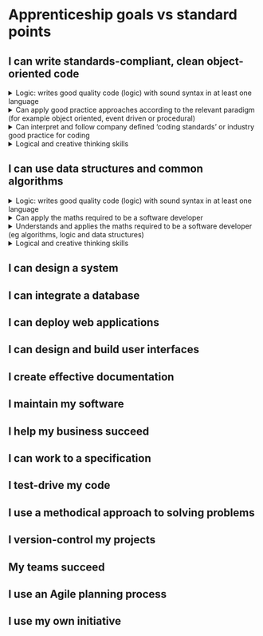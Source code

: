 # Apprenticeship goals vs standard points

## I can write standards-compliant, clean object-oriented code
<details><summary>Logic: writes good quality code (logic) with sound syntax in at least one language</summary>
  <p>Apprentices can write code to achieve the desired functionality and which is easy to read and understand, with good naming, indentation and commenting, and applying the fundamentals of good coding:</p>
  <ul>
    <li>Development paradigms (where this is object oriented programming this must include inheritance, abstractions, encapsulation, polymorphism)</li>
    <li>Software programming languages</li>
    <li>Software development tools (IDEs)</li>
    <li>Writing programs and methods</li>
    <li>Language-specific idioms</li>
    <li>Logic and flow-of-control</li>
    <li>Elements of programming – variables, assignment statements, data types, conditionals, loops, arrays, and input/output.</li>
    <li>Functions - modular programming dividing a program into components that can be independently debugged, maintained, and reused writing at least two reusable functions</li>
    <li>Algorithms and data structures - classical algorithms for sorting and searching, and fundamental data structures.</li>
  </ul>
</details>
<details><summary>Can apply good practice approaches according to the relevant paradigm (for example object oriented, event driven or procedural)</summary>
  <ul>
    <li>Can identify and follow standards and good practice that can improve programming efficiency, style and quality, including programming standards, both organisational and external generic best practices including readability, reusability, maintainability</li>
    <li>Can follow best practice approaches of different paradigms and languages</li>
  </ul>
</details>
</details>
<details><summary>Can interpret and follow company defined ‘coding standards’ or industry good practice for coding</summary>
  <ul>
    <li>Can adapt to the employers domain and context for software development and interpret and follow the software development approach being implemented</li>
    <li>Can read software designs and functional/technical specifications, especially those based upon the employer domain and context</li>
    <li>Can identify, interpret and follow ‘coding standards’</li>
    <li>Can identify, interpret and follow best practice coding approaches for specific paradigms and languages</li>
    <li>Can identify, interpret and follow company, team or client approaches to continuous integration, version and source control</li>
  </ul>
</details>
<details><summary>Logical and creative thinking skills</summary>
  <p>a. Logical thinking:</p>
  <ul>
    <li>Understanding initial premise(s) and preconditions</li>
    <li>Analysing situations from known facts</li>
    <li>Recognising the conclusion to be reached</li>
    <li>Proceeding by rational steps</li>
    <li>Evaluating information, judging its relevance and value</li>
    <li>Supporting conclusions, using reasoned arguments and evidence</li>
  </ul>
  <p>a. Creative thinking:</p>
  <ul>
    <li>Looking at situations from a fresh perspective</li>
    <li>Exploring ideas and possibilities</li>
    <li>Making connections between different aspects</li>
    <li>Questioning assumptions</li>
    <li>Generating solutions that may be imaginative or unconventional</li>
    <li>Devising new approaches</li>
    <li>Adapting ideas and approaches as conditions or circumstances change</li>
  </ul>
</details>

## I can use data structures and common algorithms
<details><summary>Logic: writes good quality code (logic) with sound syntax in at least one language</summary>
  <p>Apprentices can write code to achieve the desired functionality and which is easy to read and understand, with good naming, indentation and commenting, and applying the fundamentals of good coding:</p>
  <ul>
    <li>Development paradigms (where this is object oriented programming this must include inheritance, abstractions, encapsulation, polymorphism)</li>
    <li>Software programming languages</li>
    <li>Software development tools (IDEs)</li>
    <li>Writing programs and methods</li>
    <li>Language-specific idioms</li>
    <li>Logic and flow-of-control</li>
    <li>Elements of programming – variables, assignment statements, data types, conditionals, loops, arrays, and input/output.</li>
    <li>Functions - modular programming dividing a program into components that can be independently debugged, maintained, and reused writing at least two reusable functions</li>
    <li>Algorithms and data structures - classical algorithms for sorting and searching, and fundamental data structures.</li>
  </ul>
</details>
<details><summary>Can apply the maths required to be a software developer</summary>
  <ul>
    <li>Algorithms</li>
    <li>Logic</li>
    <li>Data structures</li>
  </ul>
</details>
<details><summary>Understands and applies the maths required to be a software developer (eg algorithms, logic and data structures)</summary>
  <ul>
    <li>Understanding of basic algorithmic processing to define the problem and/or solution</li>
    <li>Elements of programming logic - variables; assignment statements; data types; conditionals; loops; arrays; and input/output</li>
    <li>Knowledge of at least two data structures – such as Arrays or Collection Classes</li>
  </ul>
</details>
<details><summary>Logical and creative thinking skills</summary>
  <p>a. Logical thinking:</p>
  <ul>
    <li>Understanding initial premise(s) and preconditions</li>
    <li>Analysing situations from known facts</li>
    <li>Recognising the conclusion to be reached</li>
    <li>Proceeding by rational steps</li>
    <li>Evaluating information, judging its relevance and value</li>
    <li>Supporting conclusions, using reasoned arguments and evidence</li>
  </ul>
  <p>a. Creative thinking:</p>
  <ul>
    <li>Looking at situations from a fresh perspective</li>
    <li>Exploring ideas and possibilities</li>
    <li>Making connections between different aspects</li>
    <li>Questioning assumptions</li>
    <li>Generating solutions that may be imaginative or unconventional</li>
    <li>Devising new approaches</li>
    <li>Adapting ideas and approaches as conditions or circumstances change</li>
  </ul>
</details>

## I can design a system
## I can integrate a database
## I can deploy web applications
## I can design and build user interfaces
## I create effective documentation
## I maintain my software
## I help my business succeed
## I can work to a specification
## I test-drive my code
## I use a methodical approach to solving problems
## I version-control my projects
## My teams succeed
## I use an Agile planning process
## I use my own initiative

